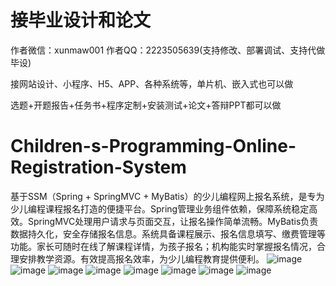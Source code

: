 # 接毕业设计和论文
作者微信：xunmaw001  作者QQ：2223505639(支持修改、部署调试、支持代做毕设)

接网站设计、小程序、H5、APP、各种系统等，单片机、嵌入式也可以做

选题+开题报告+任务书+程序定制+安装测试+论文+答辩PPT都可以做
# Children-s-Programming-Online-Registration-System
基于SSM（Spring + SpringMVC + MyBatis）的少儿编程网上报名系统，是专为少儿编程课程报名打造的便捷平台。Spring管理业务组件依赖，保障系统稳定高效。SpringMVC处理用户请求与页面交互，让报名操作简单流畅。MyBatis负责数据持久化，安全存储报名信息。系统具备课程展示、报名信息填写、缴费管理等功能。家长可随时在线了解课程详情，为孩子报名；机构能实时掌握报名情况，合理安排教学资源。有效提高报名效率，为少儿编程教育提供便利。
![image](https://github.com/user-attachments/assets/d6974349-fdd5-4530-a511-0881675e26a7)
![image](https://github.com/user-attachments/assets/6121a340-47ec-49bf-b627-cdb7fd667a4d)
![image](https://github.com/user-attachments/assets/fed21c62-22cf-4207-a64c-a0b6c50ff62d)
![image](https://github.com/user-attachments/assets/68e5a07e-b75c-494f-808e-3991173419ec)
![image](https://github.com/user-attachments/assets/60edd991-89d9-458f-a3ee-c01d95dbf588)
![image](https://github.com/user-attachments/assets/9c4820f7-e615-4c37-ab18-3720fb1e1c49)
![image](https://github.com/user-attachments/assets/361dcd5c-34ff-4039-bafb-8e1a71c556de)
![image](https://github.com/user-attachments/assets/7eb4f2b0-f78d-4045-bab4-d1afdab81a64)
